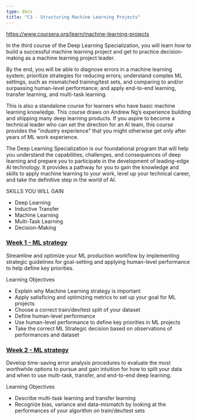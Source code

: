 ```yaml
---
type: docs
title: "C3 - Structuring Machine Learning Projects"
---
```


https://www.coursera.org/learn/machine-learning-projects

In the third course of the Deep Learning Specialization, you will learn how to build a successful machine learning project and get to practice decision-making as a machine learning project leader. 

By the end, you will be able to diagnose errors in a machine learning system; prioritize strategies for reducing errors; understand complex ML settings, such as mismatched training/test sets, and comparing to and/or surpassing human-level performance; and apply end-to-end learning, transfer learning, and multi-task learning.

This is also a standalone course for learners who have basic machine learning knowledge. This course draws on Andrew Ng’s experience building and shipping many deep learning products. If you aspire to become a technical leader who can set the direction for an AI team, this course provides the "industry experience" that you might otherwise get only after years of ML work experience.
 
The Deep Learning Specialization is our foundational program that will help you understand the capabilities, challenges, and consequences of deep learning and prepare you to participate in the development of leading-edge AI technology. It provides a pathway for you to gain the knowledge and skills to apply machine learning to your work, level up your technical career, and take the definitive step in the world of AI.

SKILLS YOU WILL GAIN
- Deep Learning
- Inductive Transfer
- Machine Learning
- Multi-Task Learning
- Decision-Making

### [Week 1 - ML strategy](./week1/)

Streamline and optimize your ML production workflow by implementing strategic guidelines for goal-setting and applying human-level performance to help define key priorities.

Learning Objectives
- Explain why Machine Learning strategy is important
- Apply satisficing and optimizing metrics to set up your goal for ML projects
- Choose a correct train/dev/test split of your dataset
- Define human-level performance
- Use human-level performance to define key priorities in ML projects
- Take the correct ML Strategic decision based on observations of performances and dataset

### [Week 2 - ML strategy](./week2/)

Develop time-saving error analysis procedures to evaluate the most worthwhile options to pursue and gain intuition for how to split your data and when to use multi-task, transfer, and end-to-end deep learning.

Learning Objectives
- Describe multi-task learning and transfer learning
- Recognize bias, variance and data-mismatch by looking at the performances of your algorithm on train/dev/test sets

